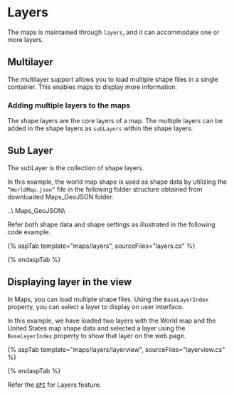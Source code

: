 # Layers

The maps is maintained through `layers`, and it can accommodate one or more layers.

## Multilayer

The multilayer support allows you to load multiple shape files in a single container. This enables maps to display more information.

### Adding multiple layers to the maps

The shape layers are the core layers of a map. The multiple layers can be added in the shape layers as `subLayers` within the shape layers.

## Sub Layer

The subLayer is the collection of shape layers.

In this example, the world map shape is used as shape data by utilizing the `“WorldMap.json”` file in the following folder structure obtained from downloaded Maps_GeoJSON folder.

..\ Maps_GeoJSON\

Refer both shape data and shape settings as illustrated in the following code example.

{% aspTab template="maps/layers", sourceFiles="layers.cs" %}

{% endaspTab %}

## Displaying layer in the view

In Maps, you can load multiple shape files. Using the `BaseLayerIndex` property, you can select a layer to display on user interface.

In this example, we have loaded two layers with the World map and the United States map shape data and selected a layer using the `BaseLayerIndex` property to show that layer on the web page.

{% aspTab template="maps/layers/layerview", sourceFiles="layerview.cs" %}

{% endaspTab %}

Refer the [`API`](https://help.syncfusion.com/cr/aspnetcore-js2/Syncfusion.EJ2.Maps.MapsLayer.html) for Layers feature.